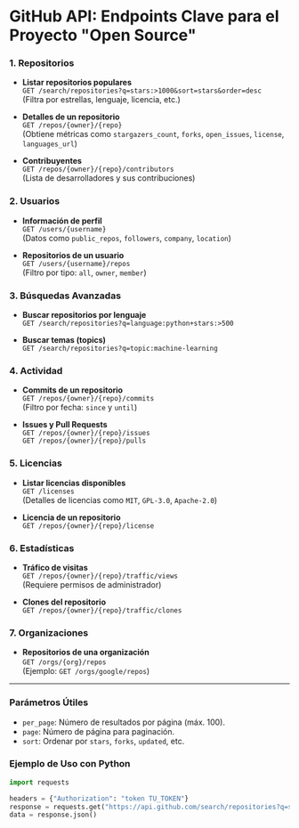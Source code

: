 # GitHub API: Endpoints Clave para el Proyecto "Open Source"

### **1. Repositorios**
- **Listar repositorios populares**  
  `GET /search/repositories?q=stars:>1000&sort=stars&order=desc`  
  (Filtra por estrellas, lenguaje, licencia, etc.)

- **Detalles de un repositorio**  
  `GET /repos/{owner}/{repo}`  
  (Obtiene métricas como `stargazers_count`, `forks`, `open_issues`, `license`, `languages_url`)

- **Contribuyentes**  
  `GET /repos/{owner}/{repo}/contributors`  
  (Lista de desarrolladores y sus contribuciones)

### **2. Usuarios**
- **Información de perfil**  
  `GET /users/{username}`  
  (Datos como `public_repos`, `followers`, `company`, `location`)

- **Repositorios de un usuario**  
  `GET /users/{username}/repos`  
  (Filtro por tipo: `all`, `owner`, `member`)

### **3. Búsquedas Avanzadas**
- **Buscar repositorios por lenguaje**  
  `GET /search/repositories?q=language:python+stars:>500`  

- **Buscar temas (topics)**  
  `GET /search/repositories?q=topic:machine-learning`  

### **4. Actividad**
- **Commits de un repositorio**  
  `GET /repos/{owner}/{repo}/commits`  
  (Filtro por fecha: `since` y `until`)

- **Issues y Pull Requests**  
  `GET /repos/{owner}/{repo}/issues`  
  `GET /repos/{owner}/{repo}/pulls`  

### **5. Licencias**
- **Listar licencias disponibles**  
  `GET /licenses`  
  (Detalles de licencias como `MIT`, `GPL-3.0`, `Apache-2.0`)

- **Licencia de un repositorio**  
  `GET /repos/{owner}/{repo}/license`  

### **6. Estadísticas**
- **Tráfico de visitas**  
  `GET /repos/{owner}/{repo}/traffic/views`  
  (Requiere permisos de administrador)

- **Clones del repositorio**  
  `GET /repos/{owner}/{repo}/traffic/clones`  

### **7. Organizaciones**
- **Repositorios de una organización**  
  `GET /orgs/{org}/repos`  
  (Ejemplo: `GET /orgs/google/repos`)

---

### **Parámetros Útiles**
- `per_page`: Número de resultados por página (máx. 100).  
- `page`: Número de página para paginación.  
- `sort`: Ordenar por `stars`, `forks`, `updated`, etc.  

### **Ejemplo de Uso con Python**
```python
import requests

headers = {"Authorization": "token TU_TOKEN"}
response = requests.get("https://api.github.com/search/repositories?q=stars:>1000", headers=headers)
data = response.json()